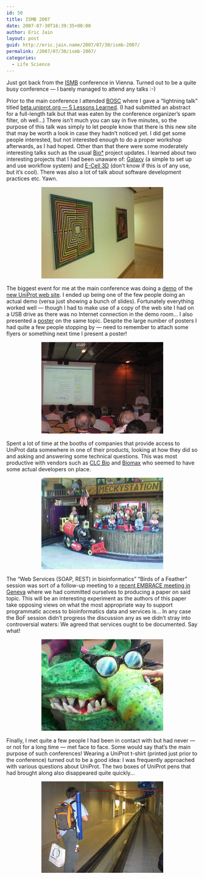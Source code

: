 ```yaml
---
id: 50
title: ISMB 2007
date: 2007-07-30T16:39:35+00:00
author: Eric Jain
layout: post
guid: http://eric.jain.name/2007/07/30/ismb-2007/
permalink: /2007/07/30/ismb-2007/
categories:
  - Life Science
---
```

Just got back from the [ISMB](http://www.iscb.org/ismbeccb2007/) conference in Vienna. Turned out to be a quite busy conference &#8212; I barely managed to attend any talks :-)

<!--more-->

Prior to the main conference I attended [BOSC](http://open-bio.org/wiki/BOSC_2007) where I gave a &#8220;lightning talk&#8221; titled [beta.uniprot.org &#8212; 5 Lessons Learned](http://www.slideshare.net/ejain/betauniprotorg-5-lessons-learned/). (I had submitted an abstract for a full-length talk but that was eaten by the conference organizer&#8217;s spam filter, oh well&#8230;) There isn&#8217;t much you can say in five minutes, so the purpose of this talk was simply to let people know that there is this new site that may be worth a look in case they hadn&#8217;t noticed yet. I did get some people interested, but not interested enough to do a proper workshop afterwards, as I had hoped. Other than that there were some moderately interesting talks such as the usual [Bio*](http://www.open-bio.org/) project updates. I learned about two interesting projects that I had been unaware of: [Galaxy](http://main.g2.bx.psu.edu/) (a simple to set up and use workflow system) and [E-Cell 3D](http://ecell3d.iab.keio.ac.jp/) (don&#8217;t know if this is of any use, but it&#8217;s cool). There was also a lot of talk about software development practices etc. Yawn.

<center>
  <img src="/2007/07/30/ismb-2007/0005.jpg" title="Lost!" />
</center>

The biggest event for me at the main conference was doing a [demo](http://www.iscb.org/uploaded/css/eric.jain_20070510120802.pdf) of the [new UniProt web site](http://beta.uniprot.org/). I ended up being one of the few people doing an actual demo (versa just showing a bunch of slides). Fortunately everything worked well &#8212; though I had to make use of a copy of the web site I had on a USB drive as there was no Internet connection in the demo room&#8230; I also presented a [poster](beta.uniprot.org.pdf) on the same topic. Despite the large number of posters I had quite a few people stopping by &#8212; need to remember to attach some flyers or something next time I present a poster!

<center>
  <img src="/2007/07/30/ismb-2007/img_2738.jpg" title="Showtime!" />
</center>

Spent a lot of time at the booths of companies that provide access to UniProt data somewhere in one of their products, looking at how they did so and asking and answering some technical questions. This was most productive with vendors such as [CLC Bio](http://www.clcbio.com/) and [Biomax](http://www.biomax.com/) who seemed to have some actual developers on place.

<center>
  <img src="/2007/07/30/ismb-2007/0041.jpg" title="Another kind of booth..." />
</center>

The &#8220;Web Services (SOAP, REST) in bioinformatics&#8221; &#8220;Birds of a Feather&#8221; session was sort of a follow-up meeting to a [recent EMBRACE meeting in Geneva](/2007/06/01/embrace-talk/) where we had committed ourselves to producing a paper on said topic. This will be an interesting experiment as the authors of this paper take opposing views on what the most appropriate way to support programmatic access to bioinformatics data and services is&#8230; In any case the BoF session didn&#8217;t progress the discussion any as we didn&#8217;t stray into controversial waters: We agreed that services ought to be documented. Say what!

<center>
  <img src="/2007/07/30/ismb-2007/0043.jpg" title="Meeting people." />
</center>

Finally, I met quite a few people I had been in contact with but had never &#8212; or not for a long time &#8212; met face to face. Some would say that&#8217;s the main purpose of such conferences! Wearing a UniProt t-shirt (printed just prior to the conference) turned out to be a good idea: I was frequently approached with various questions about UniProt. The two boxes of UniProt pens that had brought along also disappeared quite quickly&#8230;

<center>
  <img src="/2007/07/30/ismb-2007/img_3169.jpg" title="Going home..." />
</center>